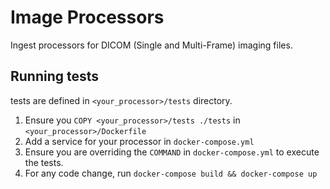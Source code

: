 # Image Processors

Ingest processors for DICOM (Single and Multi-Frame) imaging files.

## Running tests

tests are defined in `<your_processor>/tests` directory. 
  
  1. Ensure you `COPY <your_processor>/tests ./tests` in `<your_processor>/Dockerfile`
  2. Add a service for your processor in `docker-compose.yml`
  3. Ensure you are overriding the `COMMAND` in `docker-compose.yml` to execute the tests.
  4. For any code change, run `docker-compose build && docker-compose up`
